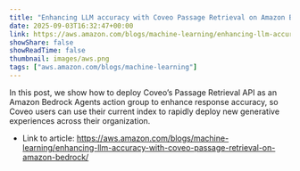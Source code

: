 ```yaml
---
title: "Enhancing LLM accuracy with Coveo Passage Retrieval on Amazon Bedrock"
date: 2025-09-03T16:32:47+00:00
link: https://aws.amazon.com/blogs/machine-learning/enhancing-llm-accuracy-with-coveo-passage-retrieval-on-amazon-bedrock/
showShare: false
showReadTime: false
thumbnail: images/aws.png
tags: ["aws.amazon.com/blogs/machine-learning"]
---
```

In this post, we show how to deploy Coveo’s Passage Retrieval API as an Amazon Bedrock Agents action group to enhance response accuracy, so Coveo users can use their current index to rapidly deploy new generative experiences across their organization.

- Link to article: https://aws.amazon.com/blogs/machine-learning/enhancing-llm-accuracy-with-coveo-passage-retrieval-on-amazon-bedrock/